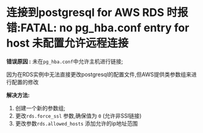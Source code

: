 # 连接到postgresql for AWS RDS 时报错:FATAL: no pg_hba.conf entry for host 未配置允许远程连接

**错误原因 :**
未在`pg_hba.conf`中允许主机进行链接;

因为在RDS实例中无法直接更改postgresql的配置文件,但AWS提供类参数组来进行配置的修改

**解决方法:**
1. 创建一个新的参数组;
2. 更改`rds.force_ssl` 参数,确保值为 `0` (允许非SSl链接)
3. 更改参数`rds.allowed_hosts` 添加允许的ip地址范围
